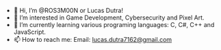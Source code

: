 - 👋 Hi, I’m @ROS3M00N or Lucas Dutra!
- 👀 I’m interested in Game Development, Cybersecurity and Pixel Art. 
- 🌱 I’m currently learning various programing languages: C, C#, C++ and JavaScript. 
- 📫 How to reach me: Email: lucas.dutra7162@gmail.com

<!---
ROS3M00N/ROS3M00N is a ✨ special ✨ repository because its `README.md` (this file) appears on your GitHub profile.
You can click the Preview link to take a look at your changes.
--->
